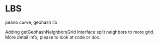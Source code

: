 # LBS
peano curve, geohash lib

Adding getGeohashNeighborsGrid interface split neighbors to more grid. More detail info, please to look at code or doc.
